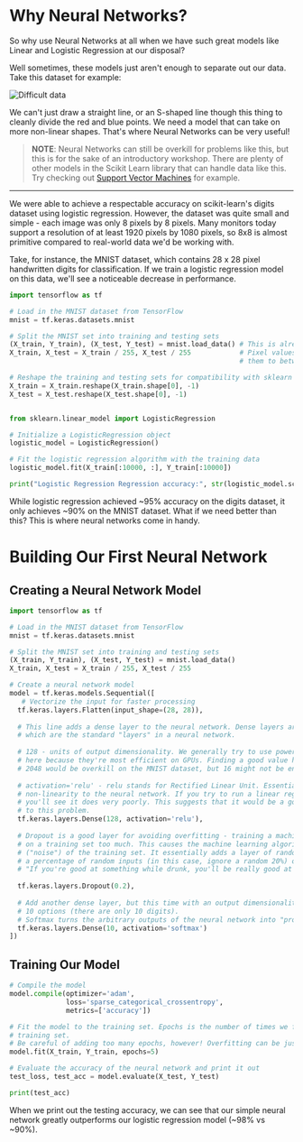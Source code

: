 # Why Neural Networks?

So why use Neural Networks at all when we have such great models like Linear and Logistic Regression at our disposal?

Well sometimes, these models just  aren't enough to separate out our data. Take this dataset for example:

![Difficult data](gaussian-kernel.png)

We can't just draw a straight line, or an S-shaped line though this thing to cleanly
divide the red and blue points. We need a model that can take on more non-linear shapes.
That's where Neural Networks can be very useful!

> **NOTE**: Neural Networks can still be overkill for problems like this, but this is for the sake
of an introductory workshop. There are plenty of other models in the Scikit Learn library that
can handle data like this. Try checking out [Support Vector Machines](https://scikit-learn.org/stable/modules/svm.html)
for example.

---

We were able to achieve a respectable accuracy on scikit-learn's digits dataset using logistic regression. However, the dataset was quite small and simple - each image was only 8 pixels by 8 pixels. Many monitors today support a resolution of at least 1920 pixels by 1080 pixels, so 8x8 is almost primitive compared to real-world data we'd be working with.

Take, for instance, the MNIST dataset, which contains 28 x 28 pixel handwritten digits for classification. If we train a logistic regression model on this data, we'll see a noticeable decrease in performance. 
```python
import tensorflow as tf

# Load in the MNIST dataset from TensorFlow
mnist = tf.keras.datasets.mnist

# Split the MNIST set into training and testing sets
(X_train, Y_train), (X_test, Y_test) = mnist.load_data() # This is already split, unlike in digits
X_train, X_test = X_train / 255, X_test / 255            # Pixel values are 0-255, so let's shrink
                                                         # them to between 0 and 1

# Reshape the training and testing sets for compatibility with sklearn's LogisticRegression()
X_train = X_train.reshape(X_train.shape[0], -1)
X_test = X_test.reshape(X_test.shape[0], -1)


from sklearn.linear_model import LogisticRegression

# Initialize a LogisticRegression object
logistic_model = LogisticRegression()

# Fit the logistic regression algorithm with the training data
logistic_model.fit(X_train[:10000, :], Y_train[:10000])

print("Logistic Regression Regression accuracy:", str(logistic_model.score(X_test, Y_test) * 100) + "%")
```

While logistic regression achieved ~95% accuracy on the digits dataset, it only achieves ~90% on the MNIST dataset. What if we need better than this? This is where neural networks come in handy. 

# Building Our First Neural Network
## Creating a Neural Network Model
```python
import tensorflow as tf

# Load in the MNIST dataset from TensorFlow
mnist = tf.keras.datasets.mnist

# Split the MNIST set into training and testing sets
(X_train, Y_train), (X_test, Y_test) = mnist.load_data()
X_train, X_test = X_train / 255, X_test / 255

# Create a neural network model
model = tf.keras.models.Sequential([
   # Vectorize the input for faster processing
  tf.keras.layers.Flatten(input_shape=(28, 28)),
  
  # This line adds a dense layer to the neural network. Dense layers are fully connected layers, 
  # which are the standard "layers" in a neural network.
 
  # 128 - units of output dimensionality. We generally try to use powers of 2 (64, 128, 256, etc) 
  # here because they're most efficient on GPUs. Finding a good value here is important - 
  # 2048 would be overkill on the MNIST dataset, but 16 might not be enough.
 
  # activation='relu' - relu stands for Rectified Linear Unit. Essentially, this activation adds 
  # non-linearity to the neural network. If you try to run a linear regression model on this dataset, 
  # you'll see it does very poorly. This suggests that it would be a good idea to add some non-linearity 
  # to this problem.
  tf.keras.layers.Dense(128, activation='relu'),
  
  # Dropout is a good layer for avoiding overfitting - training a machine learning algorithm
  # on a training set too much. This causes the machine learning algorithm to notice irrelevant aspects 
  # ("noise") of the training set. It essentially adds a layer of randomness to the neural network by ignoring 
  # a percentage of random inputs (in this case, ignore a random 20%) on each iteration. 
  # "If you're good at something while drunk, you'll be really good at it sober" - Ryan McCormick, 2019
  
  tf.keras.layers.Dropout(0.2),
  
  # Add another dense layer, but this time with an output dimensionality of 10 units because there are only 
  # 10 options (there are only 10 digits).
  # Softmax turns the arbitrary outputs of the neural network into "probabilities".
  tf.keras.layers.Dense(10, activation='softmax')
])
```

## Training Our Model

```python
# Compile the model
model.compile(optimizer='adam',
              loss='sparse_categorical_crossentropy',
              metrics=['accuracy'])

# Fit the model to the training set. Epochs is the number of times we fit the neural network to the 
# training set.
# Be careful of adding too many epochs, however! Overfitting can be just as bad as underfitting.
model.fit(X_train, Y_train, epochs=5)

# Evaluate the accuracy of the neural network and print it out
test_loss, test_acc = model.evaluate(X_test, Y_test)

print(test_acc)
```

When we print out the testing accuracy, we can see that our simple neural network greatly outperforms our logistic regression model (~98% vs ~90%).



